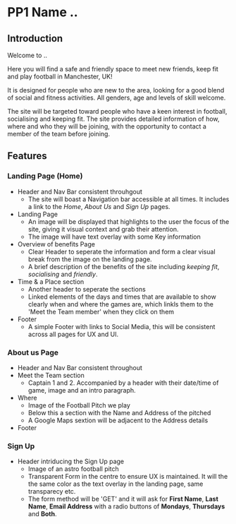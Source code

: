 # PP1 Name ..


## Introduction
Welcome to ..

Here you will find a safe and friendly space to meet new friends, keep fit and play football in Manchester, UK!

It is designed for people who are new to the area, looking for a good blend of social and fitness activities. All genders, age and levels of skill welcome.

The site will be targeted toward people who have a keen interest in football, socialising and keeping fit. The site provides detailed information of how, where and who they will be joining, with the opportunity to contact a member of the team before joining. 


## Features

### Landing Page (Home)
* Header and Nav Bar consistent throuhgout
    * The site will boast a Navigation bar accessible at all times. It includes a link to the *Home*, *About Us* and *Sign Up* pages.  
* Landing Page
    * An image will be displayed that highlights to the user the focus of the site, giving it visual context and grab their attention.
    * The image will have text overlay with some Key information
* Overview of benefits Page
    * Clear Header to seperate the information and form a clear visual break from the image on the landing page.
    * A brief description of the benefits of the site including *keeping fit*, *socialising* and *friendly*. 
* Time & a Place section
    * Another header to seperate the sections
    * Linked elements of the days and times that are available to show clearly when and where the games are, which linkls them to the 'Meet the Team member' when they click on them
* Footer
    * A simple Footer with links to Social Media, this will be consistent across all pages for UX and UI.

### About us Page
* Header and Nav Bar consistent throughout
* Meet the Team section
    * Captain 1 and 2. Accompanied by a header with their date/time of game, image and an intro paragraph.
* Where
    * Image of the Football Pitch we play
    * Below this a section with the Name and Address of the pitched
    * A Google Maps sextion will be adjacent to the Address details
* Footer

### Sign Up
* Header intriducing the Sign Up page
    * Image of an astro football pitch
    * Transparent Form in the centre to ensure UX is maintained. It will the the same color as the text overlay in the landing page, same transparecy etc. 
    * The form method will be 'GET' and it will ask for **First Name**, **Last Name**, **Email Address** with a radio buttons of **Mondays**, **Thursdays** and **Both**. 

